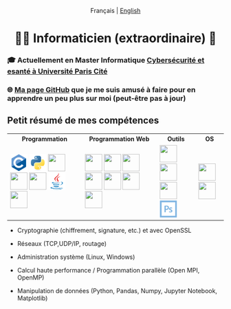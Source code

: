 <!--
**Chatodo/chatodo** is a ✨ _special_ ✨ repository because its `README.md` (this file) appears on your GitHub profile.

Here are some ideas to get you started:

- 🔭 I’m currently working on ...
- 🌱 I’m currently learning ...
- 👯 I’m looking to collaborate on ...
- 🤔 I’m looking for help with ...
- 💬 Ask me about ...
- 📫 How to reach me: ...
- 😄 Pronouns: ...
- ⚡ Fun fact: ...
-->
<p align="center">
  <span>Français</span> |
  <a href="https://github.com/Chatodo/chatodo/blob/main/README_EN.md">English</a>
</p>

<h1 align="center">👨‍💻 Informaticien (extraordinaire) 🧠</h1>

### 🎓 Actuellement en Master Informatique [Cybersécurité et esanté à Université Paris Cité](https://biomedicale.u-paris.fr/master-informatique/master-informatique-parcours-cybersecurite-et-esante/)


### 🌐 [Ma page GitHub](https://chatodo.github.io/) que je me suis amusé à faire pour en apprendre un peu plus sur moi (peut-être pas à jour)

## Petit résumé de mes compétences
<table>
  <tr>
    <th>Programmation</th>
    <th>Programmation Web</th>
    <th>Outils</th>
    <th>OS</th>
  </tr>
  <tr>
    <td>
			<img src="https://raw.githubusercontent.com/devicons/devicon/master/icons/c/c-original.svg" alt="c" width="40" height="40"/>
			<img src="https://raw.githubusercontent.com/devicons/devicon/master/icons/python/python-original.svg" alt="python" width="40" height="40"/>
      <img src="https://img.icons8.com/?size=256&id=9MJf0ngDwS8z&format=png" width="40" height="40"/>
      <img src="https://cdn.jsdelivr.net/gh/devicons/devicon/icons/matlab/matlab-original.svg" width="40" height="40"/>
      <img src="https://cdn.jsdelivr.net/gh/devicons/devicon/icons/postgresql/postgresql-original-wordmark.svg" width="40" height="40"/>
			<img src="https://raw.githubusercontent.com/devicons/devicon/master/icons/java/java-original.svg" alt="java" width="40" height="40"/>
      <img src="https://cdn.jsdelivr.net/gh/devicons/devicon/icons/ocaml/ocaml-plain.svg" width="40" height="40"/>
    </td>
    <td>
			<img width="40" height="40" src="https://cdn.jsdelivr.net/gh/devicons/devicon/icons/html5/html5-original.svg" /> 
			<img width="40" height="40" src="https://cdn.jsdelivr.net/gh/devicons/devicon/icons/css3/css3-plain.svg" />
      <img width="40" height="40" src="https://cdn.jsdelivr.net/gh/devicons/devicon/icons/bootstrap/bootstrap-plain.svg" />
			<img width="40" height="40" src="https://cdn.jsdelivr.net/gh/devicons/devicon/icons/jquery/jquery-plain-wordmark.svg" />
			<img width="40" height="40" src="https://cdn.jsdelivr.net/gh/devicons/devicon/icons/javascript/javascript-original.svg" />
			<img width="40" height="40" src="https://cdn.jsdelivr.net/gh/devicons/devicon/icons/php/php-plain.svg" />
      <img width="40" height="40" src="https://cdn.jsdelivr.net/gh/devicons/devicon/icons/wordpress/wordpress-plain.svg" />
		</td>
    <td> 
      <img src="https://cdn.jsdelivr.net/gh/devicons/devicon/icons/git/git-original.svg" width="40" height="40"/>
      <img src="https://cdn.jsdelivr.net/gh/devicons/devicon/icons/vscode/vscode-original.svg" width="40" height="40"/>
      <img src="https://cdn.jsdelivr.net/gh/devicons/devicon/icons/latex/latex-original.svg" width="40" height="40"/>
      <img src="https://raw.githubusercontent.com/devicons/devicon/v2.15.1/icons/photoshop/photoshop-line.svg" width="40" height="40"/>
		</td>
    <td>
			<img width="40" height="40" src="https://cdn.jsdelivr.net/gh/devicons/devicon/icons/ubuntu/ubuntu-plain-wordmark.svg" />
			<img width="40" height="40" src="https://cdn.jsdelivr.net/gh/devicons/devicon/icons/windows8/windows8-original.svg" />
		</td>
  </tr>
</table>

- Cryptographie (chiffrement, signature, etc.) et avec OpenSSL

- Réseaux (TCP,UDP/IP, routage)

- Administration système (Linux, Windows)

- Calcul haute performance / Programmation parallèle (Open MPI, OpenMP)

- Manipulation de données (Python, Pandas, Numpy, Jupyter Notebook, Matplotlib)
